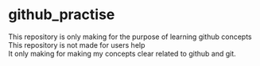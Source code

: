 # github_practise
This repository is only making for the purpose of learning github concepts
<br>
This repository is not made for users help 
<br>
It only making for making my concepts clear related to github and git.
